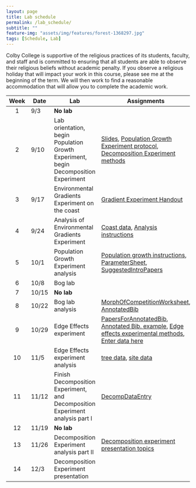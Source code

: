 ```yaml
--- 
layout: page
title: Lab schedule 
permalink: /lab_schedule/
subtitle: "" 
feature-img: "assets/img/features/forest-1368297.jpg"
tags: [Schedule, Lab]
---
```


Colby College is supportive of the religious practices of its students, faculty, and staff and is committed to ensuring that all students are able to observe their religious beliefs without academic penalty.  If you observe a religious holiday that will impact your work in this course, please see me at the beginning of the term.  We will then work to find a reasonable accommodation that will allow you to complete the academic work.

Week | Date   | Lab | Assignments
:---:|--------|-----|---------
1    | 9/3    | **No lab** |
2    | 9/10   | Lab orientation, begin Population Growth Experiment, begin Decomposition Experiment | [Slides](https://drive.google.com/open?id=1htIlgoClavB1E2B9fjL4lsHLh72U7H9uu4TdJdoIp-M), [Population Growth Experiment protocol](https://drive.google.com/open?id=1gPMUtf3wx62JfIJDE_TUlZ9f8OZx3yMe), [Decomposition Experiment methods](https://drive.google.com/open?id=1kMMlwJGu5EokTAU1Lf5-KwBOa7duxcC8)
3    | 9/17   | Environmental Gradients Experiment on the coast | [Gradient Experiment Handout](https://drive.google.com/open?id=1hN0v0pl5yHWSwHVkcIyqIxpayO0I2W8-)
4    | 9/24   | Analysis of Environmental Gradients Experiment | [Coast data](https://drive.google.com/open?id=1xy89ZtUi7OL6rvvDfENiR3JRARc3cfJx), [Analysis instructions](/GradientExperiment.html)
5    | 10/1   | Population Growth Experiment analysis | [Population growth instructions](/PopGrowth.html), [ParameterSheet](https://docs.google.com/spreadsheets/d/16WxgOi0buqRHOpZQnfrSJjYXGkUxld6MXGvG2xXcQ1Y/edit?usp=sharing), [SuggestedIntroPapers](https://drive.google.com/drive/folders/1HZrgpSyyu3J_XS9zfprJjfvHySfC606J?usp=sharing)
6    | 10/8   | Bog lab |
7    | 10/15  | **No lab** |
8    | 10/22  | Bog lab analysis | [MorphOfCompetitionWorksheet](https://drive.google.com/open?id=15APlh8Re4odfQyVqiPLy2iWLThQ23oTxjcM8ENkJ1Pw), [AnnotatedBib](https://drive.google.com/open?id=1RLqFyKETRettvv02JWS7bJcG2J9BxPG3cNKqhVZb76s)
9    | 10/29  | Edge Effects experiment | [PapersForAnnotatedBib](https://drive.google.com/open?id=1ly8QI4kq3kD3qtRw-xczFYXlrjL-32bq), [Annotated Bib. example](https://drive.google.com/open?id=1MVsFfCA23EtJkBhCYrdxffN3ye1wR694), [Edge effects experimental methods](https://drive.google.com/open?id=1zI0XCz0Hf3FzwbFA4bXOL0Q3eTqfJJD0OkYH8D6VI4g), [Enter data here](https://docs.google.com/spreadsheets/d/1h4p09tx0eqlxA8wFFU9tYIkns4lLSeC_1988denCdjs/edit?usp=sharing)
10   | 11/5   | Edge Effects experiment analysis| [tree data](https://drive.google.com/open?id=14qTjtmWFR1ps41BNBYHFafc8AHlfDmux), [site data](https://drive.google.com/open?id=150aFoXsmC1rlSyXf8p0RyORblNqk1cMQ)
11   | 11/12  | Finish Decomposition Experiment, and Decomposition Experiment analysis part I| [DecompDataEntry](https://docs.google.com/spreadsheets/d/11VHZ0cqQREkSajZk0iK1hqgD3rJXC3_eeiDGHsRpTkg/edit?usp=sharing)
12   | 11/19  | **No lab** |
13   | 11/26  | Decomposition Experiment analysis part II | [Decomposition experiment presentation topics](/DecompTopics.md)
14   | 12/3   | Decomposition Experiment presentation | 